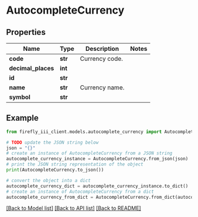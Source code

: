 # AutocompleteCurrency


## Properties

Name | Type | Description | Notes
------------ | ------------- | ------------- | -------------
**code** | **str** | Currency code. | 
**decimal_places** | **int** |  | 
**id** | **str** |  | 
**name** | **str** | Currency name. | 
**symbol** | **str** |  | 

## Example

```python
from firefly_iii_client.models.autocomplete_currency import AutocompleteCurrency

# TODO update the JSON string below
json = "{}"
# create an instance of AutocompleteCurrency from a JSON string
autocomplete_currency_instance = AutocompleteCurrency.from_json(json)
# print the JSON string representation of the object
print(AutocompleteCurrency.to_json())

# convert the object into a dict
autocomplete_currency_dict = autocomplete_currency_instance.to_dict()
# create an instance of AutocompleteCurrency from a dict
autocomplete_currency_from_dict = AutocompleteCurrency.from_dict(autocomplete_currency_dict)
```
[[Back to Model list]](../README.md#documentation-for-models) [[Back to API list]](../README.md#documentation-for-api-endpoints) [[Back to README]](../README.md)


